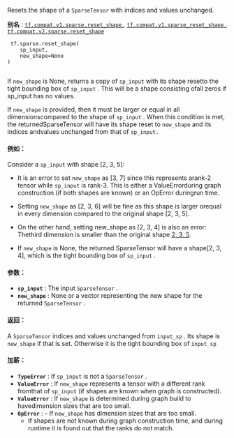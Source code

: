 Resets the shape of a  `SparseTensor`  with indices and values unchanged.

**别名** : [ `tf.compat.v1.sparse.reset_shape` ](/api_docs/python/tf/sparse/reset_shape), [ `tf.compat.v1.sparse_reset_shape` ](/api_docs/python/tf/sparse/reset_shape), [ `tf.compat.v2.sparse.reset_shape` ](/api_docs/python/tf/sparse/reset_shape)

```
 tf.sparse.reset_shape(
    sp_input,
    new_shape=None
)
 
```

If  `new_shape`  is None, returns a copy of  `sp_input`  with its shape resetto the tight bounding box of  `sp_input` . This will be a shape consisting ofall zeros if sp_input has no values.

If  `new_shape`  is provided, then it must be larger or equal in all dimensionscompared to the shape of  `sp_input` . When this condition is met, the returnedSparseTensor will have its shape reset to  `new_shape`  and its indices andvalues unchanged from that of  `sp_input.` 

#### 例如：
Consider a  `sp_input`  with shape [2, 3, 5]:

- It is an error to set  `new_shape`  as [3, 7] since this represents arank-2 tensor while  `sp_input`  is rank-3. This is either a ValueErrorduring graph construction (if both shapes are known) or an OpError duringrun time.


- Setting  `new_shape`  as [2, 3, 6] will be fine as this shape is larger orequal in every dimension compared to the original shape [2, 3, 5].


- On the other hand, setting new_shape as [2, 3, 4] is also an error: Thethird dimension is smaller than the original shape [2, 3, 5](/api_docs/python/tf/sparse/and%20an%0A%60InvalidArgumentError%60%20will%20be%20raised).


- If  `new_shape`  is None, the returned SparseTensor will have a shape[2, 3, 4], which is the tight bounding box of  `sp_input` .


#### 参数：
- **`sp_input`** : The input  `SparseTensor` .
- **`new_shape`** : None or a vector representing the new shape for the returned `SparseTensor` .


#### 返回：
A  `SparseTensor`  indices and values unchanged from  `input_sp` . Its shape is   `new_shape`  if that is set. Otherwise it is the tight bounding box of    `input_sp` 

#### 加薪：
- **`TypeError`** : If  `sp_input`  is not a  `SparseTensor` .
- **`ValueError`** : If  `new_shape`  represents a tensor with a different rank fromthat of  `sp_input`  (if shapes are known when graph is constructed).
- **`ValueError`** :  If  `new_shape`  is determined during graph build to havedimension sizes that are too small.
- **`OpError`** :   - If  `new_shape`  has dimension sizes that are too small.
    - If shapes are not known during graph construction time, and during runtime it is found out that the ranks do not match.
